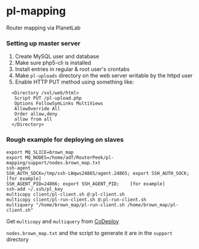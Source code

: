 pl-mapping
==========

Router mapping via PlanetLab

### Setting up master server

 1. Create MySQL user and database
 2. Make sure php5-cli is installed
 3. Install entries in regular & root user's crontabs
 4. Make `pl-uploads` directory on the web server writable by the httpd user
 5. Enable HTTP PUT method using something like:

```
  <Directory /vol/web/html>
   Script PUT /pl-upload.php
   Options FollowSymLinks MultiViews
   AllowOverride All
   Order allow,deny
   allow from all
  </Directory>
``` 

### Rough example for deploying on slaves

```
export MQ_SLICE=brown_map
export MQ_NODES=/home/adf/RouterPeek/pl-mapping/support/nodes.brown_map.txt
ssh-agent
SSH_AUTH_SOCK=/tmp/ssh-LWqws24865/agent.24865; export SSH_AUTH_SOCK;   [for example]
SSH_AGENT_PID=24866; export SSH_AGENT_PID;    [for example]
ssh-add ~/.ssh/pl_key
multicopy client/pl-client.sh @:pl-client.sh
multicopy client/pl-run-client.sh @:pl-run-client.sh
multiquery "/home/brown_map/pl-run-client.sh /home/brown_map/pl-client.sh"
```

Get `multicopy` and `multiquery` from [CoDeploy](http://codeen.cs.princeton.edu/codeploy/)

`nodes.brown_map.txt` and the script to generate it are in the `support` directory
